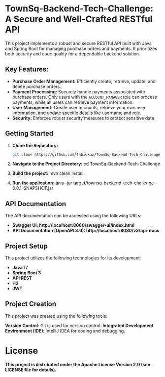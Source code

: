 # TownSq-Backend-Tech-Challenge: A Secure and Well-Crafted RESTful API

This project implements a robust and secure RESTful API built with Java and Spring Boot for managing purchase orders and payments. It prioritizes both security and code quality for a dependable backend solution.

## Key Features:

* **Purchase Order Management:** Efficiently create, retrieve, update, and delete purchase orders.
* **Payment Processing:** Securely handle payments associated with purchase orders. Only users with the `ACCOUNT_MANAGER` role can process payments, while all users can retrieve payment information.
* **User Management:** Create user accounts, retrieve your own user information, and update specific details like username and role.
* **Security:** Enforces robust security measures to protect sensitive data.

## Getting Started

1. **Clone the Repository:**

   ```bash
   git clone https://github.com/fabiokaz/TownSq-Backend-Tech-Challenge.git
   
2. **Navigate to the Project Directory:**
   cd TownSq-Backend-Tech-Challenge

3. **Build the project:**
   mvn clean install

4. **Run the application:**
   java -jar target/townsq-backend-tech-challenge-0.0.1-SNAPSHOT.jar

## API Documentation
The API documentation can be accessed using the following URLs:

* **Swagger UI: http://localhost:8080/swagger-ui/index.html**
* **API Documentation (OpenAPI 3.0): http://localhost:8080/v3/api-docs**

## Project Setup

This project utilizes the following technologies for its development:

* **Java 17**
* **Spring Boot 3**
* **API REST**
* **H2**
* **JWT**

## Project Creation

This project was created using the following tools:

   **Version Control**: Git is used for version control.
   **Integrated Development Environment (IDE)**: IntelliJ IDEA for coding and debugging.

# License

   **This project is distributed under the Apache License Version 2.0 (see LICENSE file for details).**
